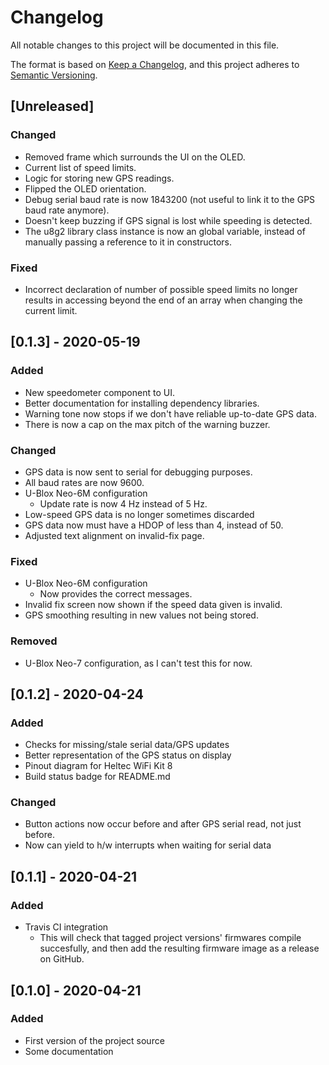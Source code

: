 # Changelog

All notable changes to this project will be documented in this file.

The format is based on
[Keep a Changelog](https://keepachangelog.com/en/1.0.0/),
and this project adheres to
[Semantic Versioning](https://semver.org/spec/v2.0.0.html).

## [Unreleased]

### Changed

-   Removed frame which surrounds the UI on the OLED.
-   Current list of speed limits.
-   Logic for storing new GPS readings.
-   Flipped the OLED orientation.
-   Debug serial baud rate is now 1843200
    (not useful to link it to the GPS baud rate anymore).
-   Doesn't keep buzzing if GPS signal is lost while
    speeding is detected.
-   The u8g2 library class instance is now an global variable,
    instead of manually passing a reference to it in constructors.

### Fixed

-   Incorrect declaration of number of possible speed limits
    no longer results in accessing beyond the end of an array
    when changing the current limit.

## [0.1.3] - 2020-05-19

### Added

-   New speedometer component to UI.
-   Better documentation for installing dependency libraries.
-   Warning tone now stops if we don't have reliable up-to-date GPS data.
-   There is now a cap on the max pitch of the warning buzzer.

### Changed

-   GPS data is now sent to serial for debugging purposes.
-   All baud rates are now 9600.
-   U-Blox Neo-6M configuration
    -   Update rate is now 4 Hz instead of 5 Hz.
-   Low-speed GPS data is no longer sometimes discarded
-   GPS data now must have a HDOP of less than 4, instead of 50.
-   Adjusted text alignment on invalid-fix page.

### Fixed

-   U-Blox Neo-6M configuration
    -   Now provides the correct messages.
-   Invalid fix screen now shown if the speed data given is invalid.
-   GPS smoothing resulting in new values not being stored.

### Removed

-   U-Blox Neo-7 configuration, as I can't test this for now.

## [0.1.2] - 2020-04-24

### Added

-   Checks for missing/stale serial data/GPS updates
-   Better representation of the GPS status on display
-   Pinout diagram for Heltec WiFi Kit 8
-   Build status badge for README.md

### Changed

-   Button actions now occur before and after GPS serial read,
    not just before.
-   Now can yield to h/w interrupts when waiting for serial data

## [0.1.1] - 2020-04-21

### Added

-   Travis CI integration
    -   This will check that tagged project versions' firmwares compile
        succesfully, and then add the resulting firmware image as a release on
        GitHub.

## [0.1.0] - 2020-04-21

### Added

-   First version of the project source
-   Some documentation
